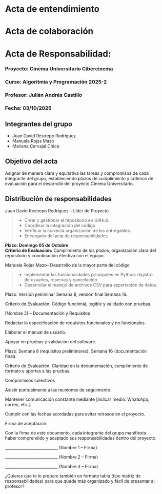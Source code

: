# Acta de entendimiento



# Acta de colaboración




# Acta de Responsabilidad:  

### Proyecto: Cinema Universitario Cibercinema
### Curso: Algoritmia y Programación  2025-2
### Profesor: Julián Andrés Castillo
### Fecha: 03/10/2025

## Integrantes del grupo

* Juan David Restrepo Rodríguez
* Manuela Rojas Mazo
* Mariana Carvajal Chica
  
## Objetivo del acta

Asignar de manera clara y equitativa las tareas y compromisos de cada integrante del grupo, estableciendo plazos de cumplimiento y criterios de evaluación para el desarrollo del proyecto Cinema Universitario.

## Distribución de responsabilidades

Juan David Restrepo Rodríguez – Líder de Proyecto 

>* Crear y gestionar el repositorio en GitHub.
>* Coordinar la integración del código.
>* Verificar la correcta organización de los entregables.
>* Encargado del acta de responsabilidades.

**Plazo: Domingo 05 de Octubre**  
**Criterio de Evaluación:** Cumplimiento de los plazos, organización clara del repositorio y coordinación efectiva con el equipo.


Manuela Rojas Mazo– Desarrollo de la mayor parte del código

>* Implementar las funcionalidades principales en Python: registro de usuarios, reservas y cancelación.
>* Desarrollar el manejo de archivos CSV para exportación de datos.

Plazo: Versión preliminar Semana 8, versión final Semana 16.

Criterio de Evaluación: Código funcional, legible y validado con pruebas.

[Nombre 3] – Documentación y Requisitos

Redactar la especificación de requisitos funcionales y no funcionales.

Elaborar el manual de usuario.

Apoyar en pruebas y validación del software.

Plazo: Semana 8 (requisitos preliminares), Semana 16 (documentación final).

Criterio de Evaluación: Claridad en la documentación, cumplimiento de formato y aportes a las pruebas.

Compromisos colectivos

Asistir puntualmente a las reuniones de seguimiento.

Mantener comunicación constante mediante [indicar medio: WhatsApp, correo, etc.].

Cumplir con las fechas acordadas para evitar retrasos en el proyecto.

Firma de aceptación

Con la firma de este documento, cada integrante del grupo manifiesta haber comprendido y aceptado sus responsabilidades dentro del proyecto.

___________________________ (Nombre 1 – Firma)

___________________________ (Nombre 2 – Firma)

___________________________ (Nombre 3 – Firma)

¿Quieres que te lo prepare también en formato tabla (tipo matriz de responsabilidades) para que quede más organizado y fácil de presentar al profesor?
